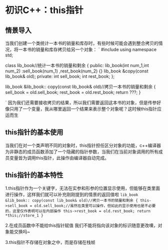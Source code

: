 # 初识C++：this指针
## 情景导入
当我们创建一个类统计一本书的销量和库存时，有些时候可能会遇到整合拷贝的情况，将一本书的销量和库存拷贝给另一个对象：
`
#include<iostream>
using namespace std;

class lib_book//统计一本书的销量和剩余
	{
	public:
		lib_book(int num_1,int num_2)
			:sell_book(num_1)
			,rest_book(num_2)
		{}
		lib_book &copy(const lib_book& old);
	private:
		int sell_book;
		int rest_book;
	};

lib_book &lib_book:: copy(const lib_book& old)//拷贝一本书的销量和剩余
{
	sell_book = old.sell_book;
	rest_book = old.rest_book;
	return ???;
}

`
因为我们还需要接收拷贝的结果，所以我们需要返回这本书的对象，但是传参好像只用了一个变量，我从哪里返回一个结果来表示整个对象呢？这时候this指针应运而生

## this指针的基本使用
当我们在对一个类声明不同的对象时，this指针担任区分对象的功能，c++编译器为非静态的成员函数添加了一个隐藏的指针参数，当我们在当前对象调用的所有成员变量皆为调用this指针，此操作由编译器自动完成。

## this指针的基本特性
1.this指针作为一个关键字，无法在实参和形参的位置显示使用，但能够在类里面进行操作，这样我们就可以补充刚刚提到的情景的返回值啦
`
lib_book &lib_book:: copy(const lib_book& old)//拷贝一本书的销量和剩余
{
	this->sell_book = old.sell_book;//虽然在类里可以操作，但如此的显示使用也是不必要的，这里仅作表明可以在内部操作
	this->rest_book = old.rest_book;
	return *this;//store_1
}
`

2.在成员函数中不能给this指针赋值
我们不能将指向该对象的标识随意更改噢，对象能交换吗~

3.this指针不存储在对象之中，而是存储在栈帧






